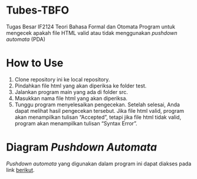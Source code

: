 # Tubes-TBFO
Tugas Besar IF2124 Teori Bahasa Formal dan Otomata
Program untuk mengecek apakah file HTML valid atau tidak menggunakan _pushdown automata_ (PDA)
# How to Use
1. Clone repository ini ke local repository.
2. Pindahkan file html yang akan diperiksa ke folder test.
3. Jalankan program main yang ada di folder src.
4. Masukkan nama file html yang akan diperiksa.
5. Tunggu program menyelesaikan pengecekan. Setelah selesai, Anda dapat melihat hasil pengecekan tersebut. Jika file html valid, program akan menampilkan tulisan “Accepted”, tetapi jika file html tidak valid, program akan menampilkan tulisan “Syntax Error”.
# Diagram _Pushdown Automata_
_Pushdown automata_ yang digunakan dalam program ini dapat diakses pada link [berikut](https://www.figma.com/file/dpsJDep5tRh6V9Wb7iJ7sQ/HTML-Parser-PDA-Diagram?type=whiteboard&node-id=0-1).
